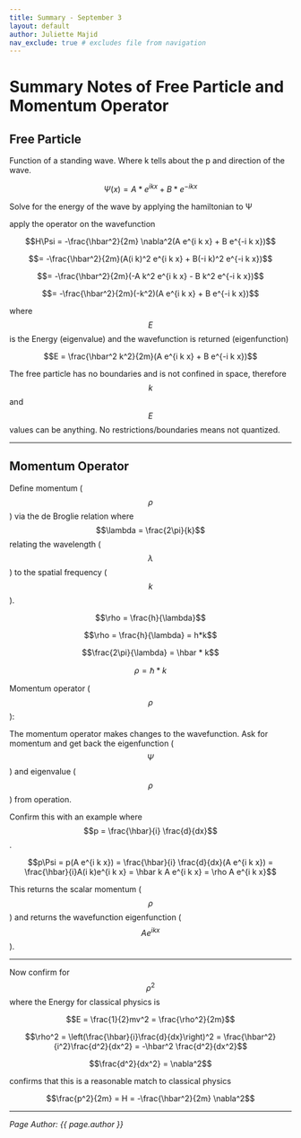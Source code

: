```yaml
---
title: Summary - September 3
layout: default
author: Juliette Majid
nav_exclude: true # excludes file from navigation
---
```


# Summary Notes of Free Particle and Momentum Operator  

## Free Particle  

Function of a standing wave. Where k tells about the p and direction of the wave.  

$$\Psi(x) = A * e^{i k x} + B * e^{-i k x}$$  

Solve for the energy of the wave by applying the hamiltonian to Ψ  

apply the operator on the wavefunction  

$$H\Psi = -\frac{\hbar^2}{2m} \nabla^2(A e^{i k x} + B e^{-i k x})$$  

$$= -\frac{\hbar^2}{2m}(A(i k)^2 e^{i k x} + B(-i k)^2 e^{-i k x})$$  

$$= -\frac{\hbar^2}{2m}(-A k^2 e^{i k x} - B k^2 e^{-i k x})$$  

$$= -\frac{\hbar^2}{2m}(-k^2)(A e^{i k x} + B e^{-i k x})$$  

where $$E$$ is the Energy (eigenvalue) and the wavefunction is returned (eigenfunction)  

$$E = \frac{\hbar^2 k^2}{2m}(A e^{i k x} + B e^{-i k x})$$  

The free particle has no boundaries and is not confined in space, therefore $$k$$ and $$E$$ values can be anything. No restrictions/boundaries means not quantized.  

---

## Momentum Operator  

Define momentum ($$\rho$$) via the de Broglie relation where $$\lambda = \frac{2\pi}{k}$$ relating the wavelength ($$\lambda$$) to the spatial frequency ($$k$$).  

$$\rho = \frac{h}{\lambda}$$  

$$\rho = \frac{h}{\lambda} = h*k$$  

$$\frac{2\pi}{\lambda} = \hbar * k$$  

$$\rho = \hbar * k$$  

Momentum operator ($$\rho$$):  

The momentum operator makes changes to the wavefunction. Ask for momentum and get back the eigenfunction ($$\Psi$$) and eigenvalue ($$\rho$$) from operation.  

Confirm this with an example where $$p = \frac{\hbar}{i} \frac{d}{dx}$$.  

$$p\Psi = p(A e^{i k x}) = \frac{\hbar}{i} \frac{d}{dx}(A e^{i k x}) = \frac{\hbar}{i}A(i k)e^{i k x} = \hbar k A e^{i k x} = \rho A e^{i k x}$$  

This returns the scalar momentum ($$\rho$$) and returns the wavefunction eigenfunction ($$A e^{i k x}$$).  

---

Now confirm for $$\rho^2$$ where the Energy for classical physics is  

$$E = \frac{1}{2}mv^2 = \frac{\rho^2}{2m}$$  

$$\rho^2 = \left(\frac{\hbar}{i}\frac{d}{dx}\right)^2 = \frac{\hbar^2}{i^2}\frac{d^2}{dx^2} = -\hbar^2 \frac{d^2}{dx^2}$$  

$$\frac{d^2}{dx^2} = \nabla^2$$  

confirms that this is a reasonable match to classical physics  

$$\frac{p^2}{2m} = H = -\frac{\hbar^2}{2m} \nabla^2$$  

---

*Page Author: {{ page.author }}*

